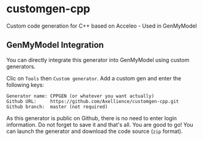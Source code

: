 customgen-cpp
=============

Custom code generation for C++ based on Acceleo - Used in GenMyModel

## GenMyModel Integration

You can directly integrate this generator into GenMyModel using custom generators.

Clic on `Tools` then `Custom generator`. Add a custom gen and enter the following keys:

    Generator name: CPPGEN (or whatever you want actually)
    Github URL:     https://github.com/Axellience/customgen-cpp.git
    Github branch:  master (not required)
   
As this generator is public on Github, there is no need to enter login information.
Do not forget to save it and that's all.
You are good to go! You can launch the generator and download the code source (`zip` format).
